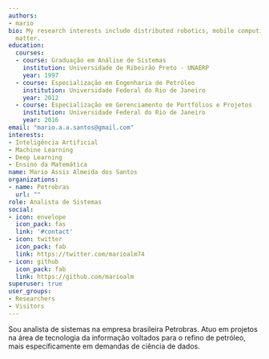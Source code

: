 ```yaml
---
authors:
- mario
bio: My research interests include distributed robotics, mobile computing and programmable
  matter.
education:
  courses:
  - course: Graduação em Análise de Sistemas
    institution: Universidade de Ribeirão Preto - UNAERP
    year: 1997
  - course: Especialização em Engenharia de Petróleo
    institution: Universidade Federal do Rio de Janeiro
    year: 2012
  - course: Especialização em Gerenciamento de Portfólios e Projetos
    institution: Universidade Federal do Rio de Janeiro
    year: 2016
email: "mario.a.a.santos@gmail.com"
interests:
- Inteligência Artificial
- Machine Learning
- Deep Learning
- Ensino da Matemática
name: Mario Assis Almeida dos Santos
organizations:
- name: Petrobras
  url: ""
role: Analista de Sistemas
social:
- icon: envelope
  icon_pack: fas
  link: '#contact'
- icon: twitter
  icon_pack: fab
  link: https://twitter.com/marioalm74
- icon: github
  icon_pack: fab
  link: https://github.com/marioalm
superuser: true
user_groups:
- Researchers
- Visitors
---
```


Sou analista de sistemas na empresa brasileira Petrobras. Atuo em projetos na área de tecnologia da informação voltados para o refino de petróleo, mais especificamente em demandas de ciência de dados.
